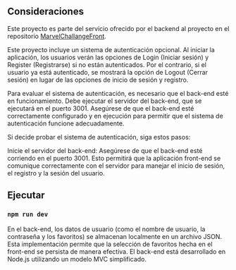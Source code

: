 ## Consideraciones

Este proyecto es parte del servicio ofrecido por el backend al proyecto en el repositorio [MarvelChallangeFront](https://github.com/hectork4/MarvelChallangeFront).

Este proyecto incluye un sistema de autenticación opcional. Al iniciar la aplicación, los usuarios verán las opciones de Login (Iniciar sesión) y Register (Registrarse) si no están autenticados. Por el contrario, si el usuario ya está autenticado, se mostrará la opción de Logout (Cerrar sesión) en lugar de las opciones de inicio de sesión y registro.

Para evaluar el sistema de autenticación, es necesario que el back-end esté en funcionamiento. Debe ejecutar el servidor del back-end, que se ejecutará en el puerto 3001. Asegúrese de que el back-end esté correctamente configurado y en ejecución para permitir que el sistema de autenticación funcione adecuadamente.

Si decide probar el sistema de autenticación, siga estos pasos:

Inicie el servidor del back-end: Asegúrese de que el back-end esté corriendo en el puerto 3001. Esto permitirá que la aplicación front-end se comunique correctamente con el servidor para manejar el inicio de sesión, el registro y la sesión del usuario.

## Ejecutar

### `npm run dev`

En el back-end, los datos de usuario (como el nombre de usuario, la contraseña y los favoritos) se almacenan localmente en un archivo JSON. Esta implementación permite que la selección de favoritos hecha en el front-end se persista de manera efectiva. El back-end está desarrollado en Node.js utilizando un modelo MVC simplificado.
